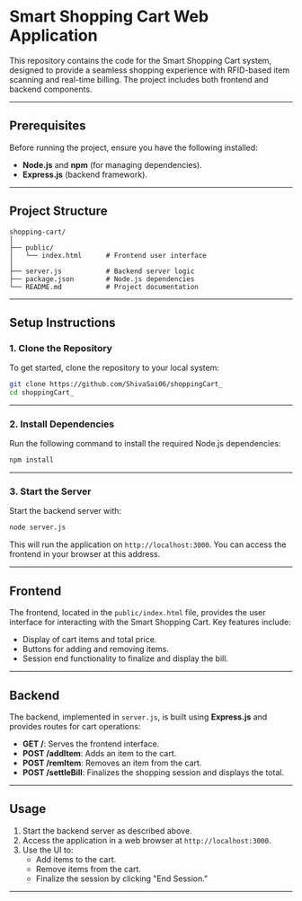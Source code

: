 # Smart Shopping Cart Web Application

This repository contains the code for the Smart Shopping Cart system, designed to provide a seamless shopping experience with RFID-based item scanning and real-time billing. The project includes both frontend and backend components.

---

## Prerequisites

Before running the project, ensure you have the following installed:

- **Node.js** and **npm** (for managing dependencies).
- **Express.js** (backend framework).

---

## Project Structure

```plaintext
shopping-cart/
│
├── public/
│   └── index.html      # Frontend user interface
│
├── server.js           # Backend server logic
├── package.json        # Node.js dependencies
└── README.md           # Project documentation
```

---

## Setup Instructions

### 1. Clone the Repository

To get started, clone the repository to your local system:

```bash
git clone https://github.com/ShivaSai06/shoppingCart_
cd shoppingCart_
```

---

### 2. Install Dependencies

Run the following command to install the required Node.js dependencies:

```bash
npm install
```

---

### 3. Start the Server

Start the backend server with:

```bash
node server.js
```

This will run the application on `http://localhost:3000`. You can access the frontend in your browser at this address.

---

## Frontend

The frontend, located in the `public/index.html` file, provides the user interface for interacting with the Smart Shopping Cart. Key features include:

- Display of cart items and total price.
- Buttons for adding and removing items.
- Session end functionality to finalize and display the bill.

---

## Backend

The backend, implemented in `server.js`, is built using **Express.js** and provides routes for cart operations:

- **GET /**: Serves the frontend interface.
- **POST /addItem**: Adds an item to the cart.
- **POST /remItem**: Removes an item from the cart.
- **POST /settleBill**: Finalizes the shopping session and displays the total.

---

## Usage

1. Start the backend server as described above.
2. Access the application in a web browser at `http://localhost:3000`.
3. Use the UI to:
   - Add items to the cart.
   - Remove items from the cart.
   - Finalize the session by clicking "End Session."

---

